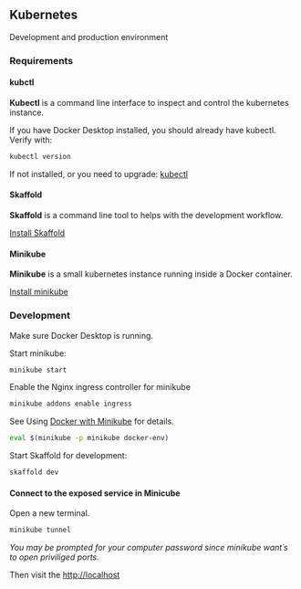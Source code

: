 ## Kubernetes

Development and production environment

### Requirements

#### kubctl
**Kubectl** is a command line interface to inspect and control the kubernetes instance.  

If you have Docker Desktop installed, you should already have kubectl. Verify with:
```bash
kubectl version
```

If not installed, or you need to upgrade: [kubectl](https://kubernetes.io/docs/tasks/tools/install-kubectl/)  

#### Skaffold
**Skaffold** is a command line tool to helps with the development workflow.

[Install Skaffold](https://skaffold.dev/docs/install/)  

#### Minikube
**Minikube** is a small kubernetes instance running inside a Docker container. 

[Install minikube](https://minikube.sigs.k8s.io/docs/start/)  

### Development

Make sure Docker Desktop is running.

Start minikube:  
```bash
minikube start
```

Enable the Nginx ingress controller for minikube
```bash
minikube addons enable ingress
```

See Using [Docker with Minikube](https://codingbee.net/tutorials/kubernetes/using-docker-with-minikube) for details.
```bash
eval $(minikube -p minikube docker-env)
```

Start Skaffold for development:  
```bash
skaffold dev
```  

#### Connect to the exposed service in Minicube

Open a new terminal.

```bash
minikube tunnel
```
_You may be prompted for your computer password since minikube want´s to open priviliged ports._

Then visit the [http://localhost](http://localhost)
